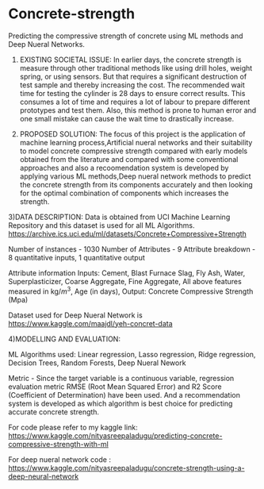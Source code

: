 # Concrete-strength
Predicting the compressive strength of concrete using ML methods and Deep Nueral Networks.

   1) EXISTING SOCIETAL ISSUE:
In earlier days, the concrete strength is measure through other traditional methods like using drill holes, weight spring, or using sensors. But that requires a significant destruction of test sample and thereby increasing the cost. The recommended wait time for testing the cylinder is 28 days to ensure correct results. This consumes a lot of time and requires a lot of labour to prepare different prototypes and test them. Also, this method is prone to human error and one small mistake can cause the wait time to drastically increase.

  2) PROPOSED SOLUTION:
The focus of this project is the application of machine learning process,Artificial nueral networks and their suitability to model concrete compressive strength compared with early models obtained from the literature and compared with some conventional approaches and also a recoomendation system is developed by applying various ML methods,Deep nueral network methods to predict the concrete strength from its components accurately and then looking for the optimal combination of components which increases the strength.

  3)DATA DESCRIPTION:
Data is obtained from UCI Machine Learning Repository and this dataset is used for all ML Algorithms. https://archive.ics.uci.edu/ml/datasets/Concrete+Compressive+Strength

Number of instances - 1030
Number of Attributes - 9
Attribute breakdown - 8 quantitative inputs, 1 quantitative output

Attribute information
Inputs:
Cement,
Blast Furnace Slag,
Fly Ash,
Water,
Superplasticizer,
Coarse Aggregate,
Fine Aggregate,
All above features measured in kg/$m^3$,
Age (in days),
Output:
Concrete Compressive Strength (Mpa)

Dataset used for Deep Nueral Network is https://www.kaggle.com/maajdl/yeh-concret-data

  4)MODELLING AND EVALUATION:

ML Algorithms used:
Linear regression,
Lasso regression,
Ridge regression,
Decision Trees,
Random Forests,
Deep Nueral Nework

Metric - Since the target variable is a continuous variable, regression evaluation metric RMSE (Root Mean Squared Error) and R2 Score (Coefficient of Determination) have been used.
And a recommendation system is developed as which algorithm is best choice for predicting accurate concrete strength.

For code please refer to my kaggle link: https://www.kaggle.com/nityasreepaladugu/predicting-concrete-compressive-strength-with-ml

For deep nueral network code : https://www.kaggle.com/nityasreepaladugu/concrete-strength-using-a-deep-neural-network





